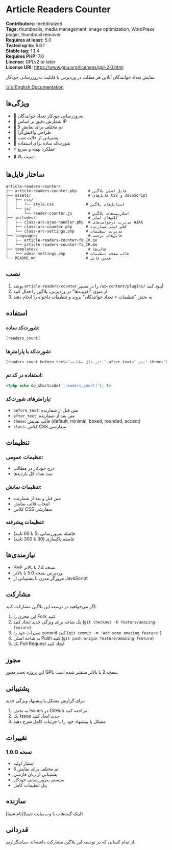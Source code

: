 # Article Readers Counter

**Contributors:** mehdiraized  
**Tags:** thumbnails, media management, image optimization, WordPress plugin, thumbnail remover  
**Requires at least:** 5.0  
**Tested up to:** 6.6.1  
**Stable tag:** 1.1.4  
**Requires PHP:** 7.0  
**License:** GPLv2 or later  
**License URI:** https://www.gnu.org/licenses/gpl-2.0.html

نمایش تعداد خوانندگان آنلاین هر مطلب در وردپرس با قابلیت به‌روزرسانی خودکار.

[🇺🇸 English Documentation](README.md)

## ویژگی‌ها

- 🔄 به‌روزرسانی خودکار تعداد خوانندگان
- 👥 شمارش دقیق بر اساس IP
- 🎨 5 تم مختلف برای نمایش
- 📱 طراحی واکنش‌گرا
- 🌙 پشتیبانی از حالت شب
- 🔌 شورت‌کد ساده برای استفاده
- ⚡ عملکرد بهینه و سریع
- 🔒 امنیت بالا

## ساختار فایل‌ها

```
article-readers-counter/
├── article-readers-counter.php     # فایل اصلی پلاگین
├── assets/                         # فایل‌های CSS و JavaScript
│   ├── css/
│   │   └── style.css              # استایل‌های پلاگین
│   └── js/
│       └── reader-counter.js       # اسکریپت‌های پلاگین
├── includes/                       # کلاس‌های اصلی
│   ├── class-arc-ajax-handler.php  # مدیریت درخواست‌های AJAX
│   ├── class-arc-counter.php      # کلاس اصلی شمارنده
│   └── class-arc-settings.php     # مدیریت تنظیمات
├── languages/                      # فایل‌های ترجمه
│   ├── article-readers-counter-fa_IR.po
│   └── article-readers-counter-fa_IR.mo
├── templates/                      # قالب‌ها
│   └── admin-settings.php         # قالب صفحه تنظیمات
└── README.md                      # همین فایل
```

## نصب

1. پوشه `article-readers-counter` را در مسیر `/wp-content/plugins/` آپلود کنید
2. از منوی "افزونه‌ها" در وردپرس، پلاگین را فعال کنید
3. به بخش "تنظیمات > تعداد خوانندگان" بروید و تنظیمات دلخواه را انجام دهید

## استفاده

### شورت‌کد ساده:

```php
[readers_count]
```

### شورت‌کد با پارامترها:

```php
[readers_count before_text="در حال مطالعه: " after_text=" نفر" theme="boxed"]
```

### استفاده در کد تم:

```php
<?php echo do_shortcode('[readers_count]'); ?>
```

### پارامترهای شورت‌کد:

- `before_text`: متن قبل از شمارنده
- `after_text`: متن بعد از شمارنده
- `theme`: قالب نمایش (default, minimal, boxed, rounded, accent)
- `class`: کلاس CSS سفارشی

## تنظیمات

### تنظیمات عمومی:

- درج خودکار در مطالب
- ثبت تعداد کل بازدیدها

### تنظیمات نمایش:

- متن قبل و بعد از شمارنده
- انتخاب قالب نمایش
- کلاس CSS سفارشی

### تنظیمات پیشرفته:

- فاصله به‌روزرسانی (5 تا 60 ثانیه)
- فاصله پاکسازی (30 تا 300 ثانیه)

## نیازمندی‌ها

- PHP نسخه 7.4 یا بالاتر
- وردپرس نسخه 5.0 یا بالاتر
- مرورگر مدرن با پشتیبانی از JavaScript

## مشارکت

اگر می‌خواهید در توسعه این پلاگین مشارکت کنید:

1. این مخزن را Fork کنید
2. یک شاخه برای ویژگی جدید ایجاد کنید (`git checkout -b feature/amazing-feature`)
3. تغییرات خود را commit کنید (`git commit -m 'Add some amazing feature'`)
4. به شاخه اصلی Push کنید (`git push origin feature/amazing-feature`)
5. یک Pull Request ایجاد کنید

## مجوز

این پروژه تحت مجوز GPL نسخه 2 یا بالاتر منتشر شده است.

## پشتیبانی

برای گزارش مشکل یا پیشنهاد ویژگی جدید:

1. به بخش Issues در GitHub مراجعه کنید
2. یک Issue جدید ایجاد کنید
3. مشکل یا پیشنهاد خود را با جزئیات کامل شرح دهید

## تغییرات

### نسخه 1.0.0

- انتشار اولیه
- 5 تم مختلف برای نمایش
- پشتیبانی از زبان فارسی
- سیستم به‌روزرسانی خودکار
- پنل تنظیمات کامل

## سازنده

[نام شما](لینک گیت‌هاب یا وب‌سایت شما)

## قدردانی

از تمام کسانی که در توسعه این پلاگین مشارکت داشته‌اند سپاسگزاریم.
